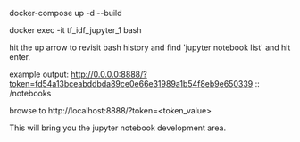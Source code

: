 docker-compose up -d --build

docker exec -it tf_idf_jupyter_1 bash

hit the up arrow to revisit bash history and find 'jupyter notebook list' and hit enter.

example output: http://0.0.0.0:8888/?token=fd54a13bceabddbda89ce0e66e31989a1b54f8eb9e650339 :: /notebooks

browse to http://localhost:8888/?token=<token_value>

This will bring you the jupyter notebook development area.





